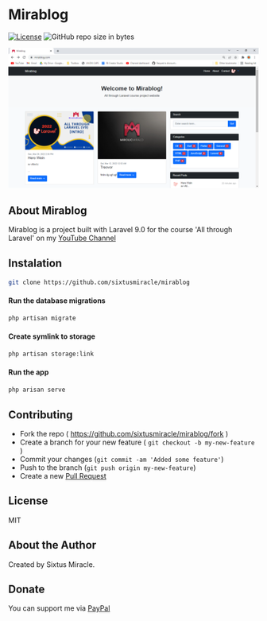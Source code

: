 # Mirablog

[![License](https://img.shields.io/github/license/sixtusmiracle/mirablog)](LICENSE)
![GitHub repo size in bytes](https://img.shields.io/github/repo-size/sixtusmiracle/mirablog)

![Screenshot](https://raw.githubusercontent.com/sixtusmiracle/mirablog/main/screenshot.png)

## About Mirablog

Mirablog is a project built with Laravel 9.0 for the course 'All through Laravel' on my [YouTube Channel](https://www.youtube.com/channel/UCNUdTruoC0GT68ewdSpXjIQ?sub_confirmation=1)

## Instalation

```bash
git clone https://github.com/sixtusmiracle/mirablog
```
#### Run the database migrations
```bash
php artisan migrate
```

#### Create symlink to storage
```bash
php artisan storage:link
```

#### Run the app
```bash
php arisan serve
```

## Contributing
- Fork the repo ( https://github.com/sixtusmiracle/mirablog/fork )
- Create a branch for your new feature ( `git checkout -b my-new-feature` )
- Commit your changes (`git commit -am 'Added some feature'`)
- Push to the branch (`git push origin my-new-feature`)
- Create a new [Pull Request](https://github.com/sixtusmiracle/mirablog/pulls)

## License

MIT

## About the Author

Created by Sixtus Miracle.

## Donate

You can support me via [PayPal](https://paypal.me/mirolicmiralo)
